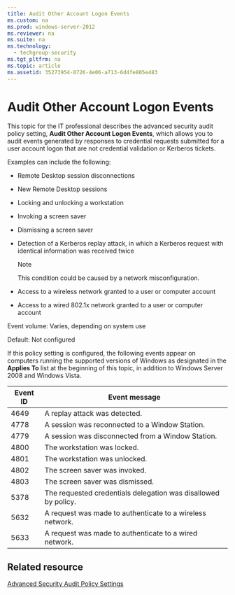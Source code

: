 ```yaml
---
title: Audit Other Account Logon Events
ms.custom: na
ms.prod: windows-server-2012
ms.reviewer: na
ms.suite: na
ms.technology: 
  - techgroup-security
ms.tgt_pltfrm: na
ms.topic: article
ms.assetid: 35273954-0726-4e06-a713-6d4fe805e483
---
```

# Audit Other Account Logon Events
This topic for the IT professional describes the advanced security audit policy setting, **Audit Other Account Logon Events**, which allows you to audit events generated by responses to credential requests submitted for a user account logon that are not credential validation or Kerberos tickets.

Examples can include the following:

-   Remote Desktop session disconnections

-   New Remote Desktop sessions

-   Locking and unlocking a workstation

-   Invoking a screen saver

-   Dismissing a screen saver

-   Detection of a Kerberos replay attack, in which a Kerberos request with identical information was received twice

    > [!NOTE]
    > This condition could be caused by a network misconfiguration.

-   Access to a wireless network granted to a user or computer account

-   Access to a wired 802.1x network granted to a user or computer account

Event volume: Varies, depending on system use

Default: Not configured

If this policy setting is configured, the following events appear on computers running the supported versions of Windows as designated in the **Applies To** list at the beginning of this topic, in addition to Windows Server 2008 and Windows Vista.

|Event ID|Event message|
|------------|-----------------|
|4649|A replay attack was detected.|
|4778|A session was reconnected to a Window Station.|
|4779|A session was disconnected from a Window Station.|
|4800|The workstation was locked.|
|4801|The workstation was unlocked.|
|4802|The screen saver was invoked.|
|4803|The screen saver was dismissed.|
|5378|The requested credentials delegation was disallowed by policy.|
|5632|A request was made to authenticate to a wireless network.|
|5633|A request was made to authenticate to a wired network.|

## Related resource
[Advanced Security Audit Policy Settings](../advanced-security-audit-policy-settings.md)


